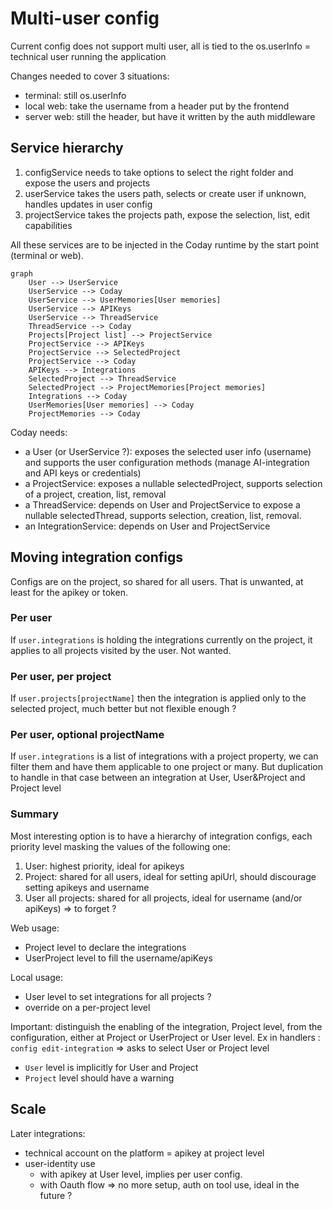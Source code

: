 # Multi-user config

Current config does not support multi user, all is tied to the os.userInfo = technical user running the application

Changes needed to cover 3 situations:

- terminal: still os.userInfo
- local web: take the username from a header put by the frontend
- server web: still the header, but have it written by the auth middleware

## Service hierarchy

1. configService needs to take options to select the right folder and expose the users and projects
2. userService takes the users path, selects or create user if unknown, handles updates in user config
3. projectService takes the projects path, expose the selection, list, edit capabilities

All these services are to be injected in the Coday runtime by the start point (terminal or web).

```mermaid
graph
    User --> UserService
    UserService --> Coday
    UserService --> UserMemories[User memories]
    UserService --> APIKeys
    UserService --> ThreadService
    ThreadService --> Coday
    Projects[Project list] --> ProjectService
    ProjectService --> APIKeys
    ProjectService --> SelectedProject
    ProjectService --> Coday
    APIKeys --> Integrations
    SelectedProject --> ThreadService
    SelectedProject --> ProjectMemories[Project memories]
    Integrations --> Coday
    UserMemories[User memories] --> Coday
    ProjectMemories --> Coday
```

Coday needs:

- a User (or UserService ?): exposes the selected user info (username) and supports the user configuration methods (manage AI-integration and API keys or credentials)
- a ProjectService: exposes a nullable selectedProject, supports selection of a project, creation, list, removal
- a ThreadService: depends on User and ProjectService to expose a nullable selectedThread, supports selection, creation, list, removal.
- an IntegrationService: depends on User and ProjectService

## Moving integration configs

Configs are on the project, so shared for all users. That is unwanted, at least for the apikey or token.

### Per user

If `user.integrations` is holding the integrations currently on the project, it applies to all projects visited by the user. Not wanted.

### Per user, per project

If `user.projects[projectName]` then the integration is applied only to the selected project, much better but not flexible enough ?

### Per user, optional projectName

If `user.integrations` is a list of integrations with a project property, we can filter them and have them applicable to one project or many. But duplication to handle in that case between an integration at User, User&Project and Project level

### Summary

Most interesting option is to have a hierarchy of integration configs, each priority level masking the values of the following one:

1. User: highest priority, ideal for apikeys
2. Project: shared for all users, ideal for setting apiUrl, should discourage setting apikeys and username
3. User all projects: shared for all projects, ideal for username (and/or apiKeys) => to forget ?

Web usage:

- Project level to declare the integrations
- UserProject level to fill the username/apiKeys

Local usage:

- User level to set integrations for all projects ?
- override on a per-project level

Important: distinguish the enabling of the integration, Project level, from the configuration, either at Project or UserProject or User level. Ex in handlers : `config edit-integration` => asks to select User or Project level

- `User` level is implicitly for User and Project
- `Project` level should have a warning

## Scale

Later integrations:

- technical account on the platform = apikey at project level
- user-identity use 
  - with apikey at User level, implies per user config.
  - with Oauth flow => no more setup, auth on tool use, ideal in the future ?

## 